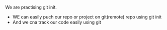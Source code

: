 We are practising git init.
<ul>
    <li>WE can easily puch our repo or project on git(remote) repo using git init</li>
    <li>And we cna track our code easily using git</li>
<ul>